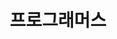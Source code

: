 ---
layout: category
title: 프로그래머스
permalink: category/test
pagination: 
  enabled: true
  tag: Lv1
  permalink: /:num/
  sort_reverse: false
---